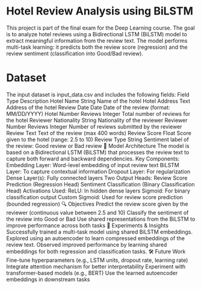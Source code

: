  # Hotel Review Analysis using BiLSTM

This project is part of the final exam for the Deep Learning course. 
The goal is to analyze hotel reviews using a Bidirectional LSTM (BiLSTM) model to extract meaningful information from the review text. 
The model performs multi-task learning: it predicts both the review score (regression) and the review sentiment (classification into Good/Bad review).

# Dataset
The input dataset is input_data.csv and includes the following fields:
Field	Type	Description
Hotel Name	String	Name of the hotel
Hotel Address	Text	Address of the hotel
Review Date	Date	Date of the review (format: MM/DD/YYYY)
Hotel Number Reviews	Integer	Total number of reviews for the hotel
Reviewer Nationality	String	Nationality of the reviewer
Reviewer Number Reviews	Integer	Number of reviews submitted by the reviewer
Review	Text	Text of the review (max 400 words)
Review Score	Float	Score given to the hotel (range: 2.5 to 10)
Review Type	String	Sentiment label of the review: Good review or Bad review
🧠 Model Architecture
The model is based on a Bidirectional LSTM (BiLSTM) that processes the review text to capture both forward and backward dependencies.
Key Components:
Embedding Layer: Word-level embedding of input review text
BiLSTM Layer: To capture contextual information
Dropout Layer: For regularization
Dense Layer(s): Fully connected layers
Two Output Heads:
Review Score Prediction (Regression Head)
Sentiment Classification (Binary Classification Head)
Activations Used:
ReLU: In hidden dense layers
Sigmoid: For binary classification output
Custom Sigmoid: Used for review score prediction (bounded regression)
🔍 Objectives
Predict the review score given by the reviewer (continuous value between 2.5 and 10)
Classify the sentiment of the review into Good or Bad
Use shared representations from the BiLSTM to improve performance across both tasks
🧪 Experiments & Insights
Successfully trained a multi-task model using shared BiLSTM embeddings.
Explored using an autoencoder to learn compressed embeddings of the review text.
Observed improved performance by learning shared embeddings for both regression and classification tasks.
🛠️ Future Work
Fine-tune hyperparameters (e.g., LSTM units, dropout rate, learning rate)
Integrate attention mechanism for better interpretability
Experiment with transformer-based models (e.g., BERT)
Use the learned autoencoder embeddings in downstream tasks
